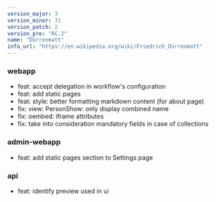 ```yaml
---
version_major: 3
version_minor: 31
version_patch: 2
version_pre: "RC.2"
name: "Dürrenmatt"
info_url: "https://en.wikipedia.org/wiki/Friedrich_Dürrenmatt"
---
```


### webapp

- feat: accept delegation in workflow's configuration
- feat: add static pages
- feat: style: better formatting markdown content (for about page)
- fix: view: PersonShow: only display combined name
- fix: oembed: iframe attributes
- fix: take into consideration mandatory fields in case of collections

### admin-webapp

- feat: add static pages section to Settings page

### api

- feat: identify preview used in ui
